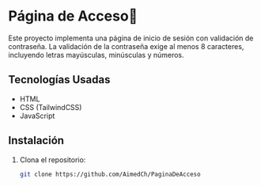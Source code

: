 # Página de Acceso🔐

Este proyecto implementa una página de inicio de sesión con validación de contraseña. La validación de la contraseña exige al menos 8 caracteres, incluyendo letras mayúsculas, minúsculas y números.

## Tecnologías Usadas

- HTML
- CSS (TailwindCSS)
- JavaScript

## Instalación

1. Clona el repositorio:
   ```bash
   git clone https://github.com/AimedCh/PaginaDeAcceso

